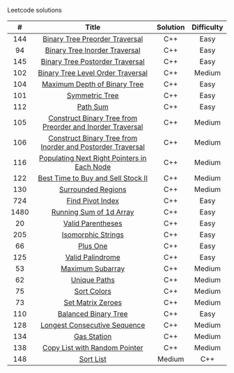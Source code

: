 Leetcode solutions

|   #    |  Title          |   Solution           |  Difficulty   |
| :---:  | :-------------: | :-------------:      | :-----:       |
|  144   | [Binary Tree Preorder Traversal](https://leetcode.com/problems/binary-tree-preorder-traversal/)    |  C++         |  Easy       |
|  94    | [Binary Tree Inorder Traversal](https://leetcode.com/problems/binary-tree-inorder-traversal/)      |  C++         |  Easy       |
|  145   | [Binary Tree Postorder Traversal](https://leetcode.com/problems/binary-tree-postorder-traversal/)  |  C++         |  Easy       |
|  102   | [Binary Tree Level Order Traversal](https://leetcode.com/problems/binary-tree-level-order-traversal/) | C++ | Medium |
|  104   | [Maximum Depth of Binary Tree](https://leetcode.com/problems/maximum-depth-of-binary-tree/)  |  C++  | Easy  |
|  101   | [Symmetric Tree](https://leetcode.com/problems/symmetric-tree/)  |  C++  | Easy  |
|  112   | [Path Sum](https://leetcode.com/problems/path-sum/)  |  C++  |  Easy  |
| 105    | [Construct Binary Tree from Preorder and Inorder Traversal](https://leetcode.com/problems/construct-binary-tree-from-preorder-and-inorder-traversal/)  |  C++  | Medium |  
| 106 | [Construct Binary Tree from Inorder and Postorder Traversal](https://leetcode.com/problems/construct-binary-tree-from-inorder-and-postorder-traversal/)  | C++ | Medium |
| 116 | [Populating Next Right Pointers in Each Node](https://leetcode.com/problems/populating-next-right-pointers-in-each-node/) | C++ | Medium |
| 122 | [Best Time to Buy and Sell Stock II](https://leetcode.com/problems/best-time-to-buy-and-sell-stock-ii/) | C++ | Medium |
| 130 | [Surrounded Regions](https://leetcode.com/problems/surrounded-regions/) | C++ | Medium |
| 724 | [Find Pivot Index](https://leetcode.com/problems/find-pivot-index/) | C++ | Easy |
| 1480 | [Running Sum of 1d Array](https://leetcode.com/problems/running-sum-of-1d-array/) | C++ | Easy |
| 20 | [Valid Parentheses](https://leetcode.com/problems/valid-parentheses/) | C++ | Easy |
| 205 | [Isomorphic Strings](https://leetcode.com/problems/isomorphic-strings/) | C++ | Easy |
| 66 | [Plus One](https://leetcode.com/problems/plus-one/) | C++ | Easy |
| 125 | [Valid Palindrome](https://leetcode.com/problems/valid-palindrome/) | C++ | Easy |
| 53 | [Maximum Subarray](https://leetcode.com/problems/maximum-subarray/) | C++| Medium |
| 62 | [Unique Paths](https://leetcode.com/problems/unique-paths/) | C++ | Medium |
| 75 | [Sort Colors](https://leetcode.com/problems/sort-colors/) | C++ | Medium |
| 73 | [Set Matrix Zeroes](https://leetcode.com/problems/set-matrix-zeroes/) | C++ | Medium |
| 110 | [Balanced Binary Tree](https://leetcode.com/problems/balanced-binary-tree/) | C++ | Easy |
| 128 | [Longest Consecutive Sequence](https://leetcode.com/problems/longest-consecutive-sequence/) | C++ | Medium |
| 134 | [Gas Station](https://leetcode.com/problems/gas-station/) | C++ | Medium|
| 138 | [Copy List with Random Pointer](https://leetcode.com/problems/copy-list-with-random-pointer/) | C++ | Medium |
| 148 | [Sort List](https://leetcode.com/problems/sort-list/) | Medium | C++ |
